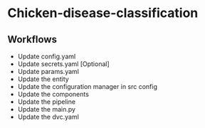 # Chicken-disease-classification

## Workflows

   - Update config.yaml
   - Update secrets.yaml [Optional]
   - Update params.yaml
   - Update the entity
   - Update the configuration manager in src config
   - Update the components
   - Update the pipeline
   - Update the main.py
   - Update the dvc.yaml
